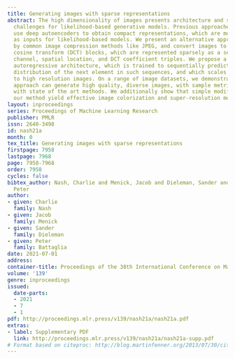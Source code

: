 ```yaml
---
title: Generating images with sparse representations
abstract: The high dimensionality of images presents architecture and sampling-efficiency
  challenges for likelihood-based generative models. Previous approaches such as VQ-VAE
  use deep autoencoders to obtain compact representations, which are more practical
  as inputs for likelihood-based models. We present an alternative approach, inspired
  by common image compression methods like JPEG, and convert images to quantized discrete
  cosine transform (DCT) blocks, which are represented sparsely as a sequence of DCT
  channel, spatial location, and DCT coefficient triples. We propose a Transformer-based
  autoregressive architecture, which is trained to sequentially predict the conditional
  distribution of the next element in such sequences, and which scales effectively
  to high resolution images. On a range of image datasets, we demonstrate that our
  approach can generate high quality, diverse images, with sample metric scores competitive
  with state of the art methods. We additionally show that simple modifications to
  our method yield effective image colorization and super-resolution models.
layout: inproceedings
series: Proceedings of Machine Learning Research
publisher: PMLR
issn: 2640-3498
id: nash21a
month: 0
tex_title: Generating images with sparse representations
firstpage: 7958
lastpage: 7968
page: 7958-7968
order: 7958
cycles: false
bibtex_author: Nash, Charlie and Menick, Jacob and Dieleman, Sander and Battaglia,
  Peter
author:
- given: Charlie
  family: Nash
- given: Jacob
  family: Menick
- given: Sander
  family: Dieleman
- given: Peter
  family: Battaglia
date: 2021-07-01
address:
container-title: Proceedings of the 38th International Conference on Machine Learning
volume: '139'
genre: inproceedings
issued:
  date-parts:
  - 2021
  - 7
  - 1
pdf: http://proceedings.mlr.press/v139/nash21a/nash21a.pdf
extras:
- label: Supplementary PDF
  link: http://proceedings.mlr.press/v139/nash21a/nash21a-supp.pdf
# Format based on citeproc: http://blog.martinfenner.org/2013/07/30/citeproc-yaml-for-bibliographies/
---
```

